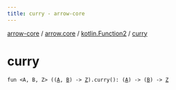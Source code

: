 ```yaml
---
title: curry - arrow-core
---
```


[arrow-core](../../index.html) / [arrow.core](../index.html) / [kotlin.Function2](index.html) / [curry](./curry.html)

# curry

`fun <A, B, Z> ((`[`A`](curry.html#A)`, `[`B`](curry.html#B)`) -> `[`Z`](curry.html#Z)`).curry(): (`[`A`](curry.html#A)`) -> (`[`B`](curry.html#B)`) -> `[`Z`](curry.html#Z)